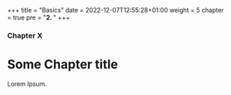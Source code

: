 +++
title = "Basics"
date = 2022-12-07T12:55:28+01:00
weight = 5
chapter = true
pre = "<b>2. </b>"
+++

### Chapter X

# Some Chapter title

Lorem Ipsum.